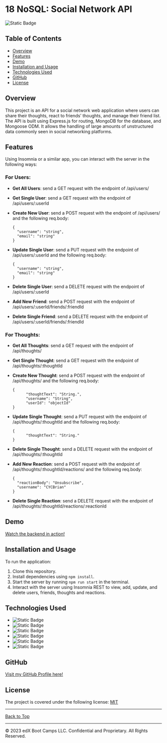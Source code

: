 <a name="top"></a>
# 18 NoSQL: Social Network API
![Static Badge](https://img.shields.io/badge/MIT-blue.svg?style=plastic)

## Table of Contents

- [Overview](#overview)
- [Features](#features)
- [Demo](#demo)
- [Installation and Usage](#installation-and-usage)
- [Technologies Used](#technologies-used)
- [GitHub](#github)
- [License](#license)

## Overview

This project is an API for a social network web application where users can share their thoughts, react to friends’ thoughts, and manage their friend list. The API is built using Express.js for routing, MongoDB for the database, and Mongoose ODM. It allows the handling of large amounts of unstructured data commonly seen in social networking platforms.

## Features

Using Insomnia or a similar app, you can interact with the server in the following ways:

### For Users:

- **Get All Users**: send a GET request with the endpoint of /api/users/

- **Get Single User**:  send a GET request with the endpoint of /api/users/:userId

- **Create New User**:  send a POST request with the endpoint of /api/users/ and the following req.body:

      {
        "username": "string",
        "email": "string"
      }
  
- **Update Single User**:  send a PUT request  with the endpoint of /api/users/:userId and the following req.body:

      {
        "username": "string",
        "email": "string"
      }

- **Delete Single User**:  send a DELETE request  with the endpoint of /api/users/:userId

- **Add New Friend**:  send a POST request with the endpoint of /api/users/:userId/friends/:friendId

- **Delete Single Friend**:  send a DELETE request with the endpoint of /api/users/:userId/friends/:friendId

### For Thoughts:

- **Get All Thoughts**: send a GET request with the endpoint of /api/thoughts/

- **Get Single Thought**:  send a GET request with the endpoint of /api/thoughts/:thoughtId

- **Create New Thought**:  send a POST request with the endpoint of /api/thoughts/ and the following req.body:

      {
	        "thoughtText": "String.",
	        "username": "String",
	        "userId": "objectId"
      }
  
- **Update Single Thought**:  send a PUT request  with the endpoint of /api/thoughts/:thoughtId and the following req.body:

      {
	        "thoughtText": "String."
      }

- **Delete Single Thought**:  send a DELETE request  with the endpoint of /api/thoughts/:thoughtId

- **Add New Reaction**:  send a POST request with the endpoint of /api/thoughts/:thoughtId/reactions/ and the following req.body:

      {
		"reactionBody": "Unsubscribe",
		"username": "CYCBrian"
      }

- **Delete Single Reaction**:  send a DELETE request with the endpoint of /api/thoughts/:thoughtId/reactions/:reactionId


## Demo

[Watch the backend in action!](https://drive.google.com/file/d/1ciMGvLvrWXe-Jy8kuurUV8s9hqx8AnW5/view?usp=sharing)

## Installation and Usage

To run the application:

1. Clone this repository.
2. Install dependencies using `npm install`.
6. Start the server by running `npm run start` in the terminal.
7. Interact with the server using Insomnia REST to view, add, update, and delete users, friends, thoughts and reactions.

## Technologies Used

- ![Static Badge](https://img.shields.io/badge/Javascript-orange?style=plastic)
- ![Static Badge](https://img.shields.io/badge/Node.js-green?style=plastic)
- ![Static Badge](https://img.shields.io/badge/Express.js-purple?style=plastic)
- ![Static Badge](https://img.shields.io/badge/MongoDB-blue?style=plastic)
- ![Static Badge](https://img.shields.io/badge/Mongoose-maroon?style=plastic)
- ![Static Badge](https://img.shields.io/badge/Insomnia-yellow?style=plastic)


## GitHub
[Visit my GitHub Profile here!](https://github.com/CYCBrian)

## License
The project is covered under the following license:
[MIT](https://choosealicense.com/licenses/mit)

- - -
[Back to Top](#top)
- - -
© 2023 edX Boot Camps LLC. Confidential and Proprietary. All Rights Reserved.
